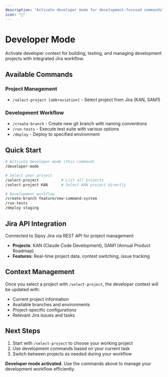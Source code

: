 ```yaml
---
description: "Activate developer mode for development-focused commands"
icon: "🔧"
---
```


# Developer Mode

Activate developer context for building, testing, and managing development projects with integrated Jira workflow.

## Available Commands

### Project Management
- `/select-project [abbreviation]` - Select project from Jira (KAN, SAM1)

### Development Workflow  
- `/create-branch` - Create new git branch with naming conventions
- `/run-tests` - Execute test suite with various options
- `/deploy` - Deploy to specified environment

## Quick Start

```bash
# Activate developer mode (this command)
/developer-mode

# Select your project
/select-project          # List all projects
/select-project KAN      # Select KAN project directly

# Development workflow
/create-branch feature/new-command-system
/run-tests
/deploy staging
```

## Jira API Integration

Connected to Sipsy Jira via REST API for project management:
- **Projects**: KAN (Claude Code Development), SAM1 (Annual Product Roadmap)
- **Features**: Real-time project data, context switching, issue tracking

## Context Management

Once you select a project with `/select-project`, the developer context will be updated with:
- Current project information
- Available branches and environments
- Project-specific configurations
- Relevant Jira issues and tasks

## Next Steps

1. Start with `/select-project` to choose your working project
2. Use development commands based on your current task
3. Switch between projects as needed during your workflow

**Developer mode activated.** Use the commands above to manage your development workflow efficiently.